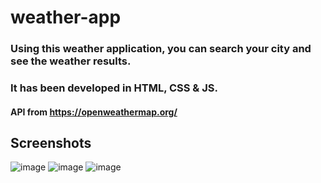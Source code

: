 # weather-app

### Using this weather application, you can search your city and see the weather results. 

### It has been developed in HTML, CSS & JS. 

#### API from https://openweathermap.org/

## Screenshots

![image](https://user-images.githubusercontent.com/72224432/230181742-14aa56da-00b8-432c-a54d-bd09fe0595a7.png)
![image](https://user-images.githubusercontent.com/72224432/230181832-d9377c77-920a-4579-9008-36ad4ba0813c.png)
![image](https://user-images.githubusercontent.com/72224432/230182014-8c21d4ca-138d-47a8-9b1c-202b299ae865.png)
